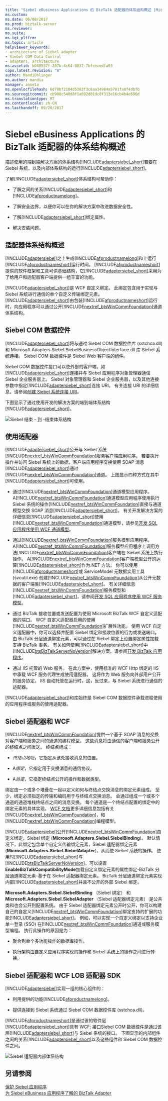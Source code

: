```yaml
---
title: "Siebel eBusiness Applications 的 BizTalk 适配器的体系结构概述 |Microsoft 文档"
ms.custom: 
ms.date: 06/08/2017
ms.prod: biztalk-server
ms.reviewer: 
ms.suite: 
ms.tgt_pltfrm: 
ms.topic: article
helpviewer_keywords:
- architecture of Siebel adapter
- Siebel COM Data Control
- adapters, architecture
ms.assetid: b048937f-207b-4c64-8837-7bfeecedfa03
caps.latest.revision: "8"
author: MandiOhlinger
ms.author: mandia
manager: anneta
ms.openlocfilehash: 6d78bf2104d5383f3c8aa34984a5781fa8f4dbfb
ms.sourcegitcommit: cb908c540d8f1a692d01dc8f313e16cb4b4e696d
ms.translationtype: MT
ms.contentlocale: zh-CN
ms.lasthandoff: 09/20/2017
---
```

# <a name="architecture-overview-of-the-biztalk-adapter-for-siebel-ebusiness-applications"></a>Siebel eBusiness Applications 的 BizTalk 适配器的体系结构概述
描述使用的端到端解决方案的体系结构[!INCLUDE[adaptersiebel_short](../../includes/adaptersiebel-short-md.md)]若要在 Siebel 系统，以及内部体系结构的运行[!INCLUDE[adaptersiebel_short](../../includes/adaptersiebel-short-md.md)]。  
  
 了解[!INCLUDE[adaptersiebel_short](../../includes/adaptersiebel-short-md.md)]体系结构可帮助你：  
  
-   了解之间的关系[!INCLUDE[adaptersiebel_short](../../includes/adaptersiebel-short-md.md)]和[!INCLUDE[afproductnamelong](../../includes/afproductnamelong-md.md)]。  
  
-   了解安全边界，以便你可以在你的解决方案中改进数据安全性。  
  
-   了解[!INCLUDE[adaptersiebel_short](../../includes/adaptersiebel-short-md.md)]绑定属性。  
  
-   解决安装问题。  

## <a name="adapter-architecture-overview"></a>适配器体系结构概述
[!INCLUDE[adaptersiebel](../../includes/adaptersiebel-md.md)]之上生成[!INCLUDE[afproductnamelong](../../includes/afproductnamelong-md.md)]和上运行[!INCLUDE[afproductnameshort](../../includes/afproductnameshort-md.md)]运行时间。 [!INCLUDE[afproductnameshort](../../includes/afproductnameshort-md.md)]提供的软件框架和工具可供基础结构，它[!INCLUDE[adaptersiebel_short](../../includes/adaptersiebel-short-md.md)]采用为了给用户和适配器客户端提供一组丰富的功能。  
  
 [!INCLUDE[adaptersiebel_short](../../includes/adaptersiebel-short-md.md)]是 WCF 自定义绑定。 此绑定包含用于实现与 Siebel 系统进行通信的单个自定义传输绑定元素。 [!INCLUDE[adaptersiebel_short](../../includes/adaptersiebel-short-md.md)]由包装[!INCLUDE[afproductnameshort](../../includes/afproductnameshort-md.md)]运行时，向应用程序可以通过公开[!INCLUDE[nextref_btsWinCommFoundation](../../includes/nextref-btswincommfoundation-md.md)]通道体系结构。  
  
## <a name="siebel-com-data-control"></a>Siebel COM 数据控件  
 [!INCLUDE[adaptersiebel_short](../../includes/adaptersiebel-short-md.md)]将与通过 Siebel COM 数据控件库 (sstchca.dll) 和 Microsoft.Adapters.Siebel.SiebelBusinessObjectInterface.dll 库 Siebel 系统连接。 Siebel COM 数据控件是 Siebel Web 客户端的组件。 
  
 Siebel COM 数据控件接口可以使外部的客户端，如[!INCLUDE[adaptersiebel_short](../../includes/adaptersiebel-short-md.md)]连接并与 Siebel 应用程序对象管理器通信 Siebel 企业服务器上。 Siebel 对象管理器和 Siebel 企业服务器，以及其他连接参数中指定[!INCLUDE[adaptersiebel_short](../../includes/adaptersiebel-short-md.md)]连接 URI。 有关连接 URI 的详细信息，请参阅[创建 Siebel 系统连接 URI](../../adapters-and-accelerators/adapter-siebel/create-the-siebel-system-connection-uri.md)。  
  
 下图显示了通过使用开发的解决方案的端到端体系结构[!INCLUDE[adaptersiebel_short](../../includes/adaptersiebel-short-md.md)]。  
  
 ![Siebel 结束 &#45; 到 &#45;结束体系结构](../../adapters-and-accelerators/adapter-siebel/media/1ae1955e-b7d7-44a0-80c1-1e835edab356.gif "1ae1955e-b7d7-44a0-80c1-1e835edab356")  
  
## <a name="consuming-the-adapter"></a>使用适配器  
 [!INCLUDE[adaptersiebel_short](../../includes/adaptersiebel-short-md.md)]公开与 Siebel 系统[!INCLUDE[nextref_btsWinCommFoundation](../../includes/nextref-btswincommfoundation-md.md)]服务客户端应用程序。 若要执行操作并访问 Siebel 系统上的数据，客户端应用程序交换使用 SOAP 消息[!INCLUDE[adaptersiebel_short](../../includes/adaptersiebel-short-md.md)]通过[!INCLUDE[nextref_btsWinCommFoundation](../../includes/nextref-btswincommfoundation-md.md)]通道。 上图显示四种方式在其中[!INCLUDE[adaptersiebel_short](../../includes/adaptersiebel-short-md.md)]可使用。  
  
-   通过[!INCLUDE[nextref_btsWinCommFoundation](../../includes/nextref-btswincommfoundation-md.md)]通道模型应用程序。 A[!INCLUDE[nextref_btsWinCommFoundation](../../includes/nextref-btswincommfoundation-md.md)]通道模型应用程序使用执行 Siebel 系统的操作[!INCLUDE[nextref_btsWinCommFoundation](../../includes/nextref-btswincommfoundation-md.md)]直接与通道模型交换 SOAP 消息[!INCLUDE[adaptersiebel_short](../../includes/adaptersiebel-short-md.md)]。 有关开发解决方案的详细信息[!INCLUDE[adaptersiebel_short](../../includes/adaptersiebel-short-md.md)]使用[!INCLUDE[nextref_btsWinCommFoundation](../../includes/nextref-btswincommfoundation-md.md)]通道模型，请参见[开发 SQL 应用程序使用 WCF 通道模型](../../adapters-and-accelerators/adapter-sql/develop-sql-applications-using-the-wcf-channel-model.md)。  
  
-   通过[!INCLUDE[nextref_btsWinCommFoundation](../../includes/nextref-btswincommfoundation-md.md)]服务模型应用程序。 A[!INCLUDE[nextref_btsWinCommFoundation](../../includes/nextref-btswincommfoundation-md.md)]服务模型应用程序上调用方法[!INCLUDE[nextref_btsWinCommFoundation](../../includes/nextref-btswincommfoundation-md.md)]客户端在 Siebel 系统上执行操作。 A[!INCLUDE[nextref_btsWinCommFoundation](../../includes/nextref-btswincommfoundation-md.md)]客户端模型公开的运算[!INCLUDE[adaptersiebel_short](../../includes/adaptersiebel-short-md.md)]作为.NET 方法。 你可以使用[!INCLUDE[afproductnameshort](../../includes/afproductnameshort-md.md)]或 ServiceModel 元数据实用工具 (svcutil.exe) 创建[!INCLUDE[nextref_btsWinCommFoundation](../../includes/nextref-btswincommfoundation-md.md)]从公开元数据的客户端类[!INCLUDE[adaptersiebel_short](../../includes/adaptersiebel-short-md.md)]。 有关详细信息[!INCLUDE[nextref_btsWinCommFoundation](../../includes/nextref-btswincommfoundation-md.md)]服务模型和[!INCLUDE[adaptersiebel_short](../../includes/adaptersiebel-short-md.md)]，请参阅[开发 SQL 应用程序使用 WCF 服务模型](../../adapters-and-accelerators/adapter-sql/develop-sql-applications-using-the-wcf-service-model.md)。  
  
-   通过 BizTalk 接收位置或发送配置为使用 Microsoft BizTalk WCF 自定义适配器的端口。 WCF 自定义适配器启用的使用[!INCLUDE[nextref_btsWinCommFoundation](../../includes/nextref-btswincommfoundation-md.md)]扩展性功能。 使用 WCF 自定义适配器中，你可以选择并配置 Siebel 绑定和接收位置的行为或发送端口。 由 BizTalk 分层通道绑定元素，可以通过在 Siebel 绑定上设置绑定属性加载支持 BizTalk 事务。 有关如何使用[!INCLUDE[adaptersiebel_short](../../includes/adaptersiebel-short-md.md)]中[!INCLUDE[btsBizTalkServerNoVersion](../../includes/btsbiztalkservernoversion-md.md)]解决方案，请参阅[开发 BizTalk 应用程序](../../core/develop-your-biztalk-applications.md)。
  
-   通过 IIS 托管的 Web 服务。 在此方案中，使用标准的 WCF Http 绑定的 IIS 中承载 WCF 服务代理生成使用适配器。 这将作为 Web 服务向外部用户公开的服务协定。 IIS 自动托管在运行时，这，反过来，与 Siebel 系统进行通信的适配器。  
  
 [!INCLUDE[adaptersiebel_short](../../includes/adaptersiebel-short-md.md)]和库始终是 Siebel COM 数据控件承载进程使用的应用程序或服务的使用适配器。  
  
## <a name="siebel-adapter-and-wcf"></a>Siebel 适配器和 WCF  
 [!INCLUDE[nextref_btsWinCommFoundation](../../includes/nextref-btswincommfoundation-md.md)]提供一个基于 SOAP 消息的交换对客户端和服务之间的通道的编程模型。 这些消息将由通信的客户端和服务公开的终结点之间发送。 终结点组成：  
  
-   *终结点地址*，它指定从该处接收消息的位置。  
  
-   A*绑定*，它指定用于交换消息的通信协议。  
  
-   A*协定*，它指定终结点公开的操作和数据类型。  
  
 绑定由一个或多个堆叠在一起以定义如何与终结点交换消息的绑定元素组成。 至少，绑定必须指定的传输和编码用于与终结点交换消息。 会通过组成一个或多个通道的通道堆栈终结点之间的消息交换。 每个通道是一个终结点配置的绑定中的绑定元素的具体实现。 [WCF 文档](http://go.microsoft.com/fwlink/?LinkID=196850)更多详细信息包括有关[!INCLUDE[nextref_btsWinCommFoundation](../../includes/nextref-btswincommfoundation-md.md)]，和[!INCLUDE[nextref_btsWinCommFoundation](../../includes/nextref-btswincommfoundation-md.md)]编程模型。  
  
 [!INCLUDE[adaptersiebel](../../includes/adaptersiebel-md.md)]公开[!INCLUDE[nextref_btsWinCommFoundation](../../includes/nextref-btswincommfoundation-md.md)]自定义绑定，Siebel 绑定 (**Microsoft.Adapters.Siebel.SiebelBinding**)。 默认情况下，此绑定包含单个自定义传输绑定元素，Siebel 适配器绑定元素 (**Microsoft.Adapters.Siebel.SiebelAdapter**)，从而使 Siebel 系统的操作。 使用时[!INCLUDE[adaptersiebel_short](../../includes/adaptersiebel-short-md.md)]与[!INCLUDE[btsBizTalkServerNoVersion](../../includes/btsbiztalkservernoversion-md.md)]，可以设置**EnableBizTalkCompatibilityMode**加载自定义绑定元素的属性绑定-BizTalk 分层通道绑定元素-基于在 Siebel 适配器绑定元素。 BizTalk 分层通道绑定元素实现内部[!INCLUDE[adaptersiebel_short](../../includes/adaptersiebel-short-md.md)]并且不公开的外部 Siebel 绑定。  
  
 **Microsoft.Adapters.Siebel.SiebelBinding** （Siebel 绑定） 和**Microsoft.Adapters.Siebel.SiebelAdapter** （Siebel 适配器绑定元素） 是公共类和也会公开到配置系统。 由于 Siebel 适配器绑定元素公开时公开，你可以构建自己的自定义[!INCLUDE[nextref_btsWinCommFoundation](../../includes/nextref-btswincommfoundation-md.md)]绑定支持的扩展的功能[!INCLUDE[adaptersiebel_short](../../includes/adaptersiebel-short-md.md)]。 例如，可以实现一个自定义绑定以支持企业单一登录 (SSO) 在[!INCLUDE[nextref_btsWinCommFoundation](../../includes/nextref-btswincommfoundation-md.md)]通道或服务模型编程。 执行此操作的原因是为：  
  
-   聚合到单个多功能操作的数据库操作。  
  
-   执行架构由自定义应用程序实现的操作和 Siebel 系统上的操作之间进行转换。  

## <a name="siebel-adapter-and-wcf-lob-adapter-sdk"></a>Siebel 适配器和 WCF LOB 适配器 SDK

[!INCLUDE[adaptersiebel](../../includes/adaptersiebel-md.md)]实现一组的核心组件的：  
  
-   利用提供的功能[!INCLUDE[afproductnamelong](../../includes/afproductnamelong-md.md)]。  
  
-   提供连接到 Siebel 系统通过 Siebel COM 数据控件库 (sstchca.dll)。  
  
 [!INCLUDE[afproductnameshort](../../includes/afproductnameshort-md.md)]是通过该的软件层[!INCLUDE[adaptersiebel_short](../../includes/adaptersiebel-short-md.md)]具有 WCF; 接口Siebel COM 数据控件是通过该层[!INCLUDE[adaptersiebel_short](../../includes/adaptersiebel-short-md.md)]与 Siebel 系统的接口。 下图显示的内部组件之间的关系[!INCLUDE[adaptersiebel_short](../../includes/adaptersiebel-short-md.md)]以及这些组件和 Siebel COM 数据控件之间。  
  
 ![Siebel 适配器内部体系结构](../../adapters-and-accelerators/adapter-siebel/media/e4accea7-86b2-4f2a-937a-edff7e1100ec.gif "e4accea7-86b2-4f2a-937a-edff7e1100ec")
   
## <a name="see-also"></a>另请参阅  
 [保护 Siebel 应用程序](../../adapters-and-accelerators/adapter-siebel/secure-your-siebel-applications.md)  
 [为 Siebel eBusiness 应用程序了解的 BizTalk Adapter](../../adapters-and-accelerators/adapter-siebel/understand-biztalk-adapter-for-siebel-ebusiness-applications.md)
